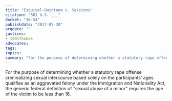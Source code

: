 ```yaml
---
title: "Esquivel-Quintana v. Sessions"
citation: "581 U.S. ___"
docket: "16-54"
publishdate: "2017-05-30"
argdate: ""
justices:
- 1991thomas
advocates:
tags:
topics:
summary: "For the purpose of determining whether a statutory rape offense criminalizing sexual intercourse based solely on the participants’ ages qualifies as an aggravated felony under the Immigration and Nationality Act, the generic federal definition of “sexual abuse of a minor” requires the age of the victim to be less than 16."
---
```

For the purpose of determining whether a statutory rape offense criminalizing sexual intercourse based solely on the participants’ ages qualifies as an aggravated felony under the Immigration and Nationality Act, the generic federal definition of “sexual abuse of a minor” requires the age of the victim to be less than 16.

